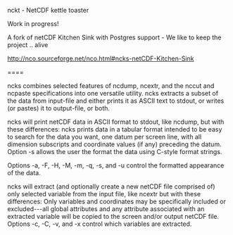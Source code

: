 nckt - NetCDF kettle toaster

Work in progress!


A fork of netCDF Kitchen Sink with Postgres support -  We like to keep the project .. alive

http://nco.sourceforge.net/nco.html#ncks-netCDF-Kitchen-Sink


====


ncks combines selected features of ncdump, ncextr, and the nccut and ncpaste specifications into one versatile utility. ncks extracts a subset of the data from input-file and either prints it as ASCII text to stdout, or writes (or pastes) it to output-file, or both.

ncks will print netCDF data in ASCII format to stdout, like ncdump, but with these differences: ncks prints data in a tabular format intended to be easy to search for the data you want, one datum per screen line, with all dimension subscripts and coordinate values (if any) preceding the datum. Option -s allows the user the format the data using C-style format strings.

Options -a, -F, -H, -M, -m, -q, -s, and -u control the formatted appearance of the data.

ncks will extract (and optionally create a new netCDF file comprised of) only selected variable from the input file, like ncextr but with these differences: Only variables and coordinates may be specifically included or excluded---all global attributes and any attribute associated with an extracted variable will be copied to the screen and/or output netCDF file. Options -c, -C, -v, and -x control which variables are extracted.
